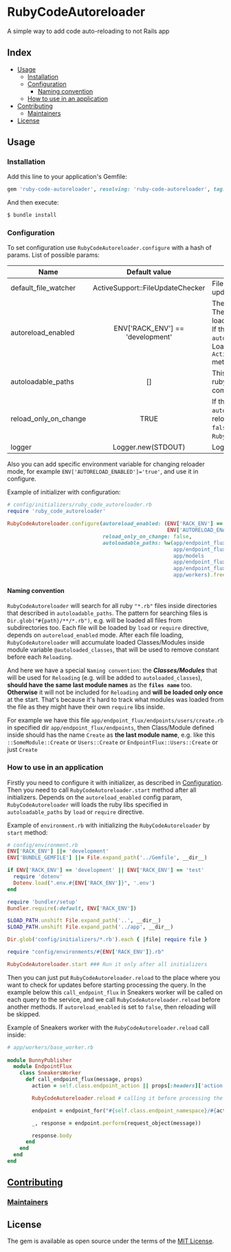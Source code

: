# RubyCodeAutoreloader
A simple way to add code auto-reloading to not Rails app

## Index
- [Usage](#usage)
  - [Installation](#installation)
  - [Configuration](#configuration)
    - [Naming convention](#naming-convention)    
  - [How to use in an application](#how-to-use-in-an-application)
- [Contributing](CONTRIBUTING.md)
  - [Maintainers](https://github.com/resolving/ruby-code-autoreloader/graphs/contributors)
- [License](#license)


## Usage

### Installation
Add this line to your application's Gemfile:

```ruby
gem 'ruby-code-autoreloader', resolving: 'ruby-code-autoreloader', tag: '0.1.0' # or ref: 'some md5'
```

And then execute:
```bash
$ bundle install
```

### Configuration

To set configuration use `RubyCodeAutoreloader.configure` with a hash of params.
List of possible params:

|  Name  | Default value | Description |
| --- | :---: | --- |
|  default_file_watcher | ActiveSupport::FileUpdateChecker | File watcher class that will be used for checking files  updates |
|  autoreload_enabled | ENV['RACK_ENV'] == 'development' | The code reloading will works only if this param is `true`. Then all libs specified in `autoloadable_paths` will be loaded with `load`  directive, e.g. `load 'lib_path/file.rb'`. If this param  is `false`, then all libs specified in `autoloadable_paths`  will be loaded as usual with `require`. Loading process uses the `ActiveSupport::Dependencies::Loadable.require_or_load` method |
|  autoloadable_paths | [] | This is an `Array` of paths from which will be loaded all  ruby files `'*.rb'`. All files and Classes should be in the compliance with the [`Naming convention`](#naming-convention)  described below. |
|  reload_only_on_change | TRUE | If this is `true`, then Reloader will check files in `autoloadable_paths` with initialized  `file_watcher` and will reload the files if any of them was  updated. If this is `false`, then files will be reloaded on  each `RubyCodeAutoreloader.reload` method call,  e.g. always |
|  logger | Logger.new(STDOUT) | Logger object |                        

Also you can add specific environment variable for changing reloader mode, for 
example `ENV['AUTORELOAD_ENABLED']='true'`, and use it in configure.

Example of initializer with configuration:
```ruby
# config/initializers/ruby_code_autoreloader.rb
require 'ruby_code_autoreloader'

RubyCodeAutoreloader.configure(autoreload_enabled: (ENV['RACK_ENV'] == 'development' &&
                                                    ENV['AUTORELOAD_ENABLED'] == 'true'),
                               reload_only_on_change: false,
                               autoloadable_paths: %w(app/endpoint_flux/middlewares/decorator
                                                      app/endpoint_flux/middlewares/validator
                                                      app/models
                                                      app/endpoint_flux/decorators
                                                      app/endpoint_flux/endpoints
                                                      app/workers).freeze)
```

#### Naming convention

`RubyCodeAutoreloader` will search for all ruby `"*.rb"` files inside directories that described in `autoloadable_paths`.
The pattern for searching files is `Dir.glob("#{path}/**/*.rb")`, e.g. will be loaded all files from subdirectories too.
Each file will be loaded by `load` or `require` directive, depends on `autoreload_enabled` mode. After each file loading,
`RubyCodeAutoreloader` will accumulate loaded Classes/Modules inside module variable `@autoloaded_classes`, that will be
used to remove constant before each `Reloading`. 

And here we have a special `Naming convention`: 
the **_Classes/Modules_** that will be used for `Reloading` (e.g. will be added to `autoloaded_classes`), **should have** 
**the same last module names** as the **`files name`** too. **Otherwise** it will not be included for `Reloading` and 
**will be loaded only once** at the start. 
That's because it's hard to track what modules was loaded from the file as they might have their own `require` libs inside.

For example we have this file `app/endpoint_flux/endpoints/users/create.rb` in specified dir `app/endpoint_flux/endpoints`, 
then Class/Module defined inside should has the name `Create` as **the last module name**, 
e.g. like this `::SomeModule::Create` or `Users::Create` or `EndpointFlux::Users::Create` or just `Create`
 
### How to use in an application

Firstly you need to configure it with initializer, as described in [Configuration](#configuration).
Then you need to call `RubyCodeAutoreloader.start` method after all initializers. 
Depends on the `autoreload_enabled` config param, `RubyCodeAutoreloader` will loads the ruby libs specified in  
`autoloadable_paths` by `load` or `require` directive.

Example of `environment.rb` with initializing the `RubyCodeAutoreloader` by `start` method:
```ruby
# config/environment.rb
ENV['RACK_ENV'] ||= 'development'
ENV['BUNDLE_GEMFILE'] ||= File.expand_path('../Gemfile', __dir__)

if ENV['RACK_ENV'] == 'development' || ENV['RACK_ENV'] == 'test'
  require 'dotenv'
  Dotenv.load(".env.#{ENV['RACK_ENV']}", '.env')
end

require 'bundler/setup'
Bundler.require(:default, ENV['RACK_ENV'])

$LOAD_PATH.unshift File.expand_path('..', __dir__)
$LOAD_PATH.unshift File.expand_path('../app', __dir__)

Dir.glob('config/initializers/*.rb').each { |file| require file }

require "config/environments/#{ENV['RACK_ENV']}.rb"

RubyCodeAutoreloader.start ### Run it only after all initializers
```

Then you can just put `RubyCodeAutoreloader.reload` to the place where you want to check for updates before starting 
processing the query. In the example below this `call_endpoint_flux` in Sneakers worker will be called on each query 
to the service, and we call `RubyCodeAutoreloader.reload` before another methods. If `autoreload_enabled` is set 
to `false`, then reloading will be skipped.

Example of Sneakers worker with the `RubyCodeAutoreloader.reload` call inside:
```ruby
# app/workers/base_worker.rb
 
module BunnyPublisher
  module EndpointFlux
    class SneakersWorker
      def call_endpoint_flux(message, props)
        action = self.class.endpoint_action || props[:headers]['action']

        RubyCodeAutoreloader.reload # calling it before processing the query

        endpoint = endpoint_for("#{self.class.endpoint_namespace}/#{action}")

        _, response = endpoint.perform(request_object(message))

        response.body
      end
    end
  end
end
```

## [Contributing](CONTRIBUTING.md)

### [Maintainers](https://github.com/resolving/endpoint-flux/graphs/contributors)


## License

The gem is available as open source under the terms of the [MIT License](http://opensource.org/licenses/MIT).
